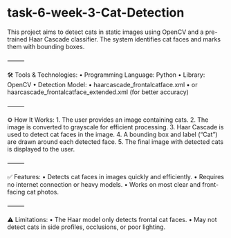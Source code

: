 # task-6-week-3-Cat-Detection
This project aims to detect cats in static images using OpenCV and a pre-trained Haar Cascade classifier. The system identifies cat faces and marks them with bounding boxes.

⸻

🛠 Tools & Technologies:
	•	Programming Language: Python
	•	Library: OpenCV
	•	Detection Model:
	•	haarcascade_frontalcatface.xml
	•	or haarcascade_frontalcatface_extended.xml (for better accuracy)

⸻

⚙ How It Works:
	1.	The user provides an image containing cats.
	2.	The image is converted to grayscale for efficient processing.
	3.	Haar Cascade is used to detect cat faces in the image.
	4.	A bounding box and label (“Cat”) are drawn around each detected face.
	5.	The final image with detected cats is displayed to the user.

⸻

✅ Features:
	•	Detects cat faces in images quickly and efficiently.
	•	Requires no internet connection or heavy models.
	•	Works on most clear and front-facing cat photos.

⸻

⚠ Limitations:
	•	The Haar model only detects frontal cat faces.
	•	May not detect cats in side profiles, occlusions, or poor lighting.
